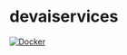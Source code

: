 # devaiservices

[![Docker](https://github.com/msftsiwei/devaiservices/actions/workflows/docker-gunicorn-python-image-publish.yml/badge.svg)](https://github.com/msftsiwei/devaiservices/actions/workflows/docker-gunicorn-python-image-publish.yml)
